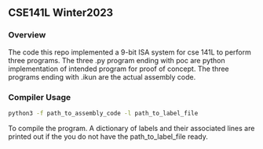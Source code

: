 ## CSE141L Winter2023

### Overview 
The code this repo implemented a 9-bit ISA system for cse 141L to perform three programs. The three .py program ending with poc are python implementation of intended program for proof of concept. The three programs ending with .ikun are the actual assembly code.

### Compiler Usage

```bash
python3 -f path_to_assembly_code -l path_to_label_file 
```
To compile the program. A dictionary of labels and their associated lines are printed out if the you do not have the path_to_label_file ready. 
